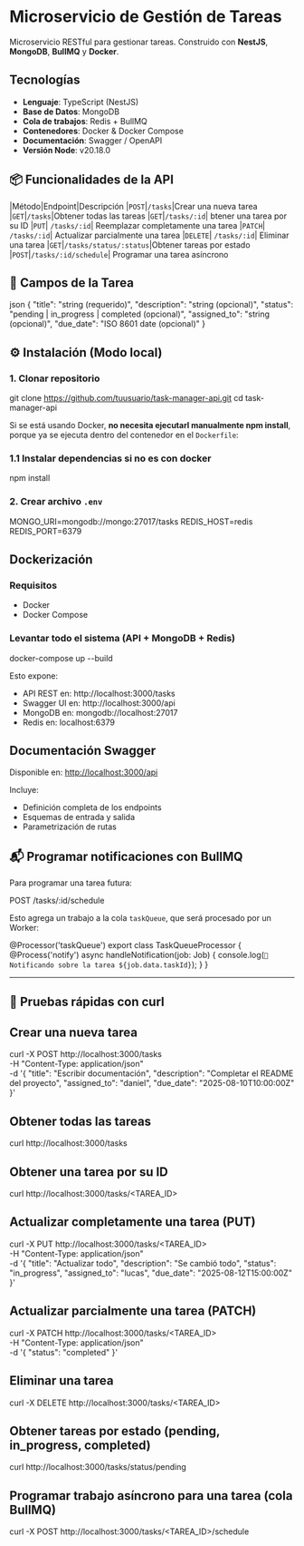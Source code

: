 # Microservicio de Gestión de Tareas

Microservicio RESTful para gestionar tareas. Construido con **NestJS**, **MongoDB**, **BullMQ** y **Docker**.

## Tecnologías

- **Lenguaje**: TypeScript (NestJS)
- **Base de Datos**: MongoDB
- **Cola de trabajos**: Redis + BullMQ
- **Contenedores**: Docker & Docker Compose
- **Documentación**: Swagger / OpenAPI
- **Versión Node**: v20.18.0

## 📦 Funcionalidades de la API

|Método|Endpoint|Descripción
|`POST`|`/tasks`|Crear una nueva tarea
|`GET`|`/tasks`|Obtener todas las tareas
|`GET`|`/tasks/:id`| btener una tarea por su ID
|`PUT`| `/tasks/:id`| Reemplazar completamente una tarea
|`PATCH`| `/tasks/:id`| Actualizar parcialmente una tarea
|`DELETE`| `/tasks/:id`| Eliminar una tarea
|`GET`|`/tasks/status/:status`|Obtener tareas por estado
|`POST`|`/tasks/:id/schedule`| Programar una tarea asíncrono

## 🧠 Campos de la Tarea

json
{
"title": "string (requerido)",
"description": "string (opcional)",
"status": "pending | in_progress | completed (opcional)",
"assigned_to": "string (opcional)",
"due_date": "ISO 8601 date (opcional)"
}

## ⚙️ Instalación (Modo local)

### 1. Clonar repositorio

git clone https://github.com/tuusuario/task-manager-api.git
cd task-manager-api

Si se está usando Docker, **no necesita ejecutarl manualmente npm install**, porque ya se ejecuta dentro del contenedor en el `Dockerfile`:

### 1.1 Instalar dependencias si no es con docker

npm install

### 2. Crear archivo `.env`

MONGO_URI=mongodb://mongo:27017/tasks
REDIS_HOST=redis
REDIS_PORT=6379

## Dockerización

### Requisitos

- Docker
- Docker Compose

### Levantar todo el sistema (API + MongoDB + Redis)

docker-compose up --build

Esto expone:

- API REST en: http://localhost:3000/tasks
- Swagger UI en: http://localhost:3000/api
- MongoDB en: mongodb://localhost:27017
- Redis en: localhost:6379

## Documentación Swagger

Disponible en: [http://localhost:3000/api](http://localhost:3000/api)

Incluye:

- Definición completa de los endpoints
- Esquemas de entrada y salida
- Parametrización de rutas

## 📬 Programar notificaciones con BullMQ

Para programar una tarea futura:

POST /tasks/:id/schedule

Esto agrega un trabajo a la cola `taskQueue`, que será procesado por un Worker:

@Processor('taskQueue')
export class TaskQueueProcessor {
@Process('notify')
async handleNotification(job: Job) {
console.log(`🔔 Notificando sobre la tarea ${job.data.taskId}`);
}
}

---

## 🧪 Pruebas rápidas con curl

## Crear una nueva tarea

curl -X POST http://localhost:3000/tasks \
 -H "Content-Type: application/json" \
 -d '{
"title": "Escribir documentación",
"description": "Completar el README del proyecto",
"assigned_to": "daniel",
"due_date": "2025-08-10T10:00:00Z"
}'

## Obtener todas las tareas

curl http://localhost:3000/tasks

## Obtener una tarea por su ID

curl http://localhost:3000/tasks/<TAREA_ID>

## Actualizar completamente una tarea (PUT)

curl -X PUT http://localhost:3000/tasks/<TAREA_ID> \
 -H "Content-Type: application/json" \
 -d '{
"title": "Actualizar todo",
"description": "Se cambió todo",
"status": "in_progress",
"assigned_to": "lucas",
"due_date": "2025-08-12T15:00:00Z"
}'

## Actualizar parcialmente una tarea (PATCH)

curl -X PATCH http://localhost:3000/tasks/<TAREA_ID> \
 -H "Content-Type: application/json" \
 -d '{ "status": "completed" }'

## Eliminar una tarea

curl -X DELETE http://localhost:3000/tasks/<TAREA_ID>

## Obtener tareas por estado (pending, in_progress, completed)

curl http://localhost:3000/tasks/status/pending

## Programar trabajo asíncrono para una tarea (cola BullMQ)

curl -X POST http://localhost:3000/tasks/<TAREA_ID>/schedule
